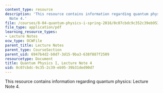 ```yaml
---
content_type: resource
description: 'This resource contains information regarding quantum physics: Lecture
  Note 4.'
file: /courses/8-04-quantum-physics-i-spring-2016/0c07cbdc9c352c39eb9539b31ded90d7_MIT8_04S16_LecNotes4.pdf
file_type: application/pdf
learning_resource_types:
- Lecture Notes
ocw_type: OCWFile
parent_title: Lecture Notes
parent_type: CourseSection
parent_uid: 6947b4d2-b0d7-3d15-9ba3-638f887f2509
resourcetype: Document
title: Quantum Physics I, Lecture Note 4
uid: 0c07cbdc-9c35-2c39-eb95-39b31ded90d7
---
```

This resource contains information regarding quantum physics: Lecture Note 4.

